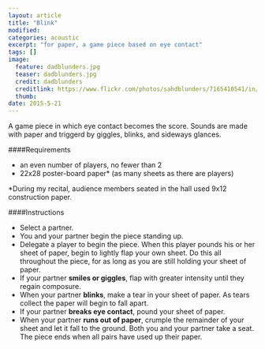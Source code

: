 ```yaml
---
layout: article
title: "Blink"
modified:
categories: acoustic
excerpt: "for paper, a game piece based on eye contact"
tags: []
image:
  feature: dadblunders.jpg
  teaser: dadblunders.jpg
  credit: dadblunders
  creditlink: https://www.flickr.com/photos/sahdblunders/7165410541/in/photolist-bVbAV4-2GbVG-ehf9ED-4EzqhP-kcGqWk-9YfGTd-3vKaH-9ZZu4r-819Nev-4wDnkC-eB6Rh-8YQ9i9-4ZVSjj-d1tXb-5tsENn-aqbJsM-55DXbm-9YRmfA-e5Dkh4-iwU32-9dsP2F-4wc7DZ-4ypggD-r5qBus-4kuWBv-dsu429-9h6hos-6qZcmf-fGN9G-dsdP-7nDWwi-84roDZ-7PG6EE-8obo67-biN6Hz-oX39Yi-6Hdotv-7Cpz48-rPfMx2-wmry-4fJ84Z-4fN8Py-bkmyFT-jqQniU-76HLEv-7xuVxn-mgQHT-4T4muN-dgMCGy-4EggBQ
  thumb: 
date: 2015-5-21
---
```


A game piece in which eye contact becomes the score.  Sounds are made with paper and triggerd by giggles, blinks, and sideways glances.

####Requirements
- an even number of players, no fewer than 2
- 22x28 poster-board paper* (as many sheets as there are players)

*During my recital, audience members seated in the hall used 9x12 construction paper.

####Instructions
- Select a partner.
- You and your partner begin the piece standing up.
- Delegate a player to begin the piece.  When this player pounds his or her sheet of paper, begin to lightly flap your own sheet.  Do this all throughout the piece, for as long as you are still holding your sheet of paper.
- If your partner **smiles or giggles**, flap with greater intensity until they regain composure.
- When your partner **blinks**, make a tear in your sheet of paper.  As tears collect the paper will begin to fall apart.
- If your partner **breaks eye contact**, pound your sheet of paper.  
- When your partner **runs out of paper**, crumple the remainder of your sheet and let it fall to the ground.  Both you and your partner take a seat.  The piece ends when all pairs have used up their paper.

